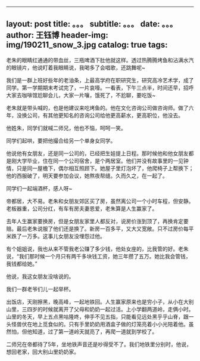  --- 
 layout:     post 
 title:      。。。 
 subtitle:   。。。
 date:       。。。
 author:     王钰博 
 header-img: img/190211_snow_3.jpg 
 catalog: true 
 tags: 
 --- 
 老朱的眼睛红通通的带血丝，三瓶啤酒下肚他就这样。透过热腾腾烤鱼和沾满水汽的眼镜片，他说盯着我眼睛说，我喝多了会唱歌，还跳舞呢~

我们是一群上班好些年的老油条，上最高学府在职研究生，研究高冷艺术学，成了同学。第一学期期末考试完了，一片哀嚎。一看表，下午三点半，时间还早，招呼大家去咖啡馆尬聊会儿，大家一片嚷，饿死了，不尬聊，要吃饭~

老朱就是带头喊的，也是他建议来吃烤鱼的。他在文化咨询公司做咨询师。做了六年，没换公司，有其他更知名的咨询公司给他更高薪水，更高职位，他没去。

他姓朱，同学们就喊二师兄，他也不恼，呵呵一笑。

同学们起哄，要把他撮合给另一个单身女同学。

他说他有女朋友，还是同一公司的，已经把生娃提上日程。那时候他和他女朋友都是刚大学毕业，住在同一个公司宿舍，是个两居室。他们并没有故事里的一见钟情，只是同一屋檐下，偶尔相互照顾下。她屋子里灯泡坏了，他爬椅子上帮换下；他的西服破了，明天要参加会议，她熬夜帮缝。久而久之，在一起了。

同学们一起端酒杯，感人呀~


帝都居，大不易。老朱和女朋友郊区买了房，虽然离公司一个小时车程，但安静。老板器重，公司分红，有车有房夫妻恩爱，老朱算是人生赢家了。

去年人生赢家要换房，但是女朋友家里人都反对，说房价涨到顶了，再换肯定要赔。最后老朱说服了他们还是换了。新房一百多平，又大又宽敞。只不过房价每平米跌了一万多。这事儿女朋友没埋怨过他。


有个姐姐说，我也从来不管我老公赚了多少钱，他处女座的，比我管的好。老朱说，“我们那时候一个月只有两千多块钱工资，她三年攒了五万。她比我会管钱，我钱都给她。”

他说，我这女朋友没啥说的。

我们一群老爷们儿一起举杯。

出饭店，天刚擦黑，晚高峰，一起地铁回。人生赢家原来也是穷小子，从小在大别山里，三四岁的时候就离开了父母和奶奶一起过活。上小学翻两道岭，走俩小时。山里的冬天，早上五点黑咕隆咚，伸手不见五指，只能看见远处黑乎乎山脊，跟一头怪兽伏在地上觅食似的。只有手里奶奶用酒盒子做的灯笼亮着小小光陪着他。虽然怕，但他知道，过了第一道岭天就亮了，再爬一道就到学校了。

二师兄在帝都待了5年，坐地铁声音还是吵得受不了。我们地铁里分别时，他说，想回老家，回大别山里奶奶家。